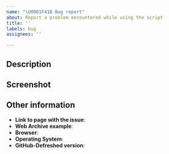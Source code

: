 ```yaml
---
name: "\U0001F41B Bug report"
about: Report a problem encountered while using the script
title: ''
labels: bug
assignees: ''

---
```


<!--
Thank you for reporting an issue. Please make sure that your script is up to
date and you checked the recent commits to ensure that your issue wasn't recently
addressed.

If the page is not publicly accessible, include the HTML code around the issue.
-->

## Description

<!-- Describe your problem in detail. -->

## Screenshot

<!-- Attach a screenshot of the problem. -->

## Other information

- **Link to page with the issue**: 
- **Web Archive example**: <!-- If your problem is that the script doesn't behave the way GitHub did before, attach a Web Archive example; otherwise remove or ignore this item -->
- **Browser**: 
- **Operating System**: 
- **GitHub-Defreshed version**: <!-- Just to make sure you didn't forget to update the script :) -->
